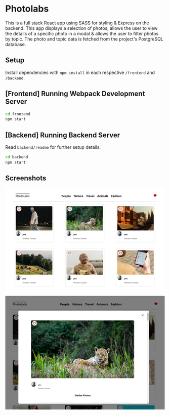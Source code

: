# Photolabs
This is a full stack React app using SASS for styling & Express on the backend. This app displays a selection of photos, allows the user to view the details of a specific photo in a modal & allows the user to filter photos by topic. The photo and topic data is fetched from the project's PostgreSQL database.

## Setup

Install dependencies with `npm install` in each respective `/frontend` and `/backend`.

## [Frontend] Running Webpack Development Server

```sh
cd frontend
npm start
```

## [Backend] Running Backend Server

Read `backend/readme` for further setup details.

```sh
cd backend
npm start
```

## Screenshots

!["Home Page"](https://github.com/TiffanyStPierre/photolabs-starter/blob/main/docs/Photolabs-Home.png?raw=true)

!["Photo Modal"](https://github.com/TiffanyStPierre/photolabs-starter/blob/main/docs/Photolabs-Modal.png?raw=true)